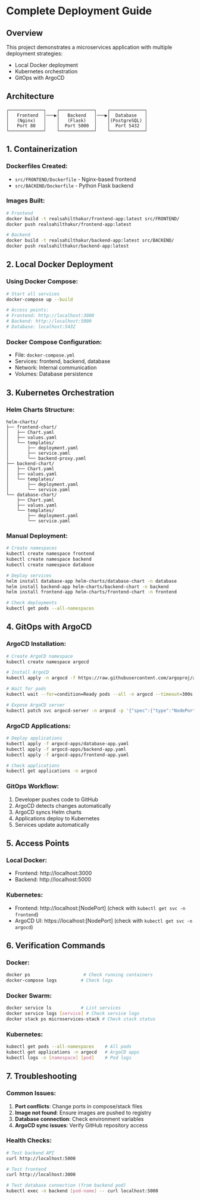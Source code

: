 # Complete Deployment Guide

## Overview

This project demonstrates a microservices application with multiple deployment strategies:

- Local Docker deployment
- Kubernetes orchestration
- GitOps with ArgoCD

## Architecture

```
┌─────────────┐    ┌─────────────┐    ┌─────────────┐
│   Frontend  │───▶│   Backend   │───▶│  Database   │
│   (Nginx)   │    │   (Flask)   │    │(PostgreSQL) │
│   Port 80   │    │  Port 5000  │    │  Port 5432  │
└─────────────┘    └─────────────┘    └─────────────┘
```

## 1. Containerization

### Dockerfiles Created:

- `src/FRONTEND/Dockerfile` - Nginx-based frontend
- `src/BACKEND/Dockerfile` - Python Flask backend

### Images Built:

```bash
# Frontend
docker build -t realsahilthakur/frontend-app:latest src/FRONTEND/
docker push realsahilthakur/frontend-app:latest

# Backend
docker build -t realsahilthakur/backend-app:latest src/BACKEND/
docker push realsahilthakur/backend-app:latest
```

## 2. Local Docker Deployment

### Using Docker Compose:

```bash
# Start all services
docker-compose up --build

# Access points:
# Frontend: http://localhost:3000
# Backend: http://localhost:5000
# Database: localhost:5432
```

### Docker Compose Configuration:

- File: `docker-compose.yml`
- Services: frontend, backend, database
- Network: Internal communication
- Volumes: Database persistence


## 3. Kubernetes Orchestration

### Helm Charts Structure:

```
helm-charts/
├── frontend-chart/
│   ├── Chart.yaml
│   ├── values.yaml
│   └── templates/
│       ├── deployment.yaml
│       ├── service.yaml
│       └── backend-proxy.yaml
├── backend-chart/
│   ├── Chart.yaml
│   ├── values.yaml
│   └── templates/
│       ├── deployment.yaml
│       └── service.yaml
└── database-chart/
    ├── Chart.yaml
    ├── values.yaml
    └── templates/
        ├── deployment.yaml
        └── service.yaml
```

### Manual Deployment:

```bash
# Create namespaces
kubectl create namespace frontend
kubectl create namespace backend
kubectl create namespace database

# Deploy services
helm install database-app helm-charts/database-chart -n database
helm install backend-app helm-charts/backend-chart -n backend
helm install frontend-app helm-charts/frontend-chart -n frontend

# Check deployments
kubectl get pods --all-namespaces
```

## 4. GitOps with ArgoCD

### ArgoCD Installation:

```bash
# Create ArgoCD namespace
kubectl create namespace argocd

# Install ArgoCD
kubectl apply -n argocd -f https://raw.githubusercontent.com/argoproj/argo-cd/stable/manifests/install.yaml

# Wait for pods
kubectl wait --for=condition=Ready pods --all -n argocd --timeout=300s

# Expose ArgoCD server
kubectl patch svc argocd-server -n argocd -p '{"spec":{"type":"NodePort"}}'
```

### ArgoCD Applications:

```bash
# Deploy applications
kubectl apply -f argocd-apps/database-app.yaml
kubectl apply -f argocd-apps/backend-app.yaml
kubectl apply -f argocd-apps/frontend-app.yaml

# Check applications
kubectl get applications -n argocd
```

### GitOps Workflow:

1. Developer pushes code to GitHub
2. ArgoCD detects changes automatically
3. ArgoCD syncs Helm charts
4. Applications deploy to Kubernetes
5. Services update automatically

## 5. Access Points

### Local Docker:

- Frontend: http://localhost:3000
- Backend: http://localhost:5000


### Kubernetes:

- Frontend: http://localhost:[NodePort] (check with `kubectl get svc -n frontend`)
- ArgoCD UI: https://localhost:[NodePort] (check with `kubectl get svc -n argocd`)

## 6. Verification Commands

### Docker:

```bash
docker ps                    # Check running containers
docker-compose logs         # Check logs
```

### Docker Swarm:

```bash
docker service ls           # List services
docker service logs [service] # Check service logs
docker stack ps microservices-stack # Check stack status
```

### Kubernetes:

```bash
kubectl get pods --all-namespaces    # All pods
kubectl get applications -n argocd   # ArgoCD apps
kubectl logs -n [namespace] [pod]    # Pod logs
```

## 7. Troubleshooting

### Common Issues:

1. **Port conflicts**: Change ports in compose/stack files
2. **Image not found**: Ensure images are pushed to registry
3. **Database connection**: Check environment variables
4. **ArgoCD sync issues**: Verify GitHub repository access

### Health Checks:

```bash
# Test backend API
curl http://localhost:5000

# Test frontend
curl http://localhost:3000

# Test database connection (from backend pod)
kubectl exec -n backend [pod-name] -- curl localhost:5000
```
